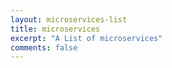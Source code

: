 ```yaml
---
layout: microservices-list
title: microservices
excerpt: "A List of microservices"
comments: false
---
```

